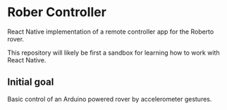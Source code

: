 # Rober Controller
React Native implementation of a remote controller app for the Roberto rover.

This repository will likely be first a sandbox for learning how to work with React Native.

## Initial goal

Basic control of an Arduino powered rover by accelerometer gestures.
